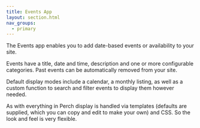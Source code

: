 ```yaml
---
title: Events App
layout: section.html
nav_groups:
  - primary
---
```


The Events app enables you to add date-based events or availability to your site.

Events have a title, date and time, description and one or more configurable categories. Past events can be automatically removed from your site.

Default display modes include a calendar, a monthly listing, as well as a custom function to search and filter events to display them however needed.

As with everything in Perch display is handled via templates (defaults are supplied, which you can copy and edit to make your own) and CSS. So the look and feel is very flexible.
